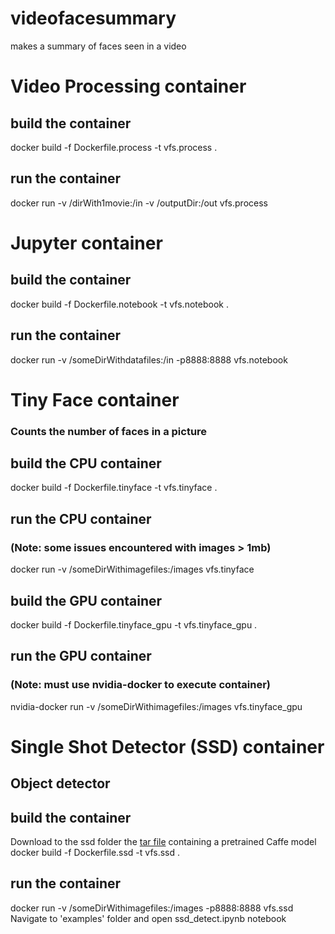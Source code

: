 # videofacesummary
makes a summary of faces seen in a video

# Video Processing container

## build the container
docker build -f Dockerfile.process -t vfs.process .

## run the container
docker run -v /dirWith1movie:/in -v /outputDir:/out vfs.process

# Jupyter container

## build the container
docker build -f Dockerfile.notebook -t vfs.notebook .

## run the container
docker run -v /someDirWithdatafiles:/in  -p8888:8888 vfs.notebook

# Tiny Face container
### Counts the number of faces in a picture

## build the CPU container
docker build -f Dockerfile.tinyface -t vfs.tinyface .

## run the CPU container
### (Note: some issues encountered with images > 1mb)
docker run -v /someDirWithimagefiles:/images vfs.tinyface

## build the GPU container
docker build -f Dockerfile.tinyface_gpu -t vfs.tinyface_gpu .

## run the GPU container
### (Note: must use nvidia-docker to execute container)
nvidia-docker run -v /someDirWithimagefiles:/images vfs.tinyface_gpu

# Single Shot Detector (SSD) container
## Object detector 

## build the container
Download to the ssd folder the [tar file](https://drive.google.com/open?id=0BzKzrI_SkD1_WVVTSmQxU0dVRzA) containing a pretrained Caffe model            
docker build -f Dockerfile.ssd -t vfs.ssd .

## run the container
docker run -v /someDirWithimagefiles:/images  -p8888:8888 vfs.ssd   
Navigate to 'examples' folder and open ssd_detect.ipynb notebook

